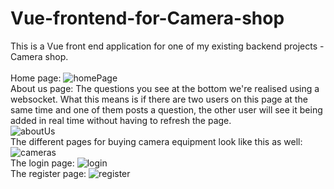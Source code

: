 # Vue-frontend-for-Camera-shop
This is a Vue front end application for one of my existing backend projects - Camera shop.<br>
<br>
Home page:
![homePage](https://github.com/Mixa26/Vue-frontend-for-Camera-shop/assets/71144280/30243035-0ee3-4622-babc-b570c2e7e19d)
<br>
About us page:
The questions you see at the bottom we're realised using a websocket. What this means is if there are two users on
this page at the same time and one of them posts a question, the other user will see it being added in real time 
without having to refresh the page.<br>
![aboutUs](https://github.com/Mixa26/Vue-frontend-for-Camera-shop/assets/71144280/2f8f0588-38d1-4c3e-be9e-4f8a46d4527e)
<br>
The different pages for buying camera equipment look like this as well:
![cameras](https://github.com/Mixa26/Vue-frontend-for-Camera-shop/assets/71144280/f6ace0d3-9c3d-4110-bdbb-57afe980a5c4)
<br>
The login page:
![login](https://github.com/Mixa26/Vue-frontend-for-Camera-shop/assets/71144280/3e6bbb33-e5a4-4bcd-be54-7015fbdeb4cc)
<br>
The register page:
![register](https://github.com/Mixa26/Vue-frontend-for-Camera-shop/assets/71144280/49406de6-77ef-4051-a5c8-a0519e4b4f92)

